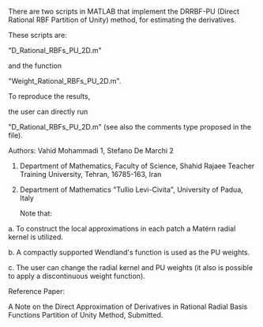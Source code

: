 There are two scripts in MATLAB that implement the DRRBF-PU (Direct Rational RBF Partition of Unity) method, for estimating the derivatives.

These scripts are:

"D_Rational_RBFs_PU_2D.m" 

and the function 

"Weight_Rational_RBFs_PU_2D.m". 

To reproduce the results,

the user can directly run

"D_Rational_RBFs_PU_2D.m" (see also the comments type proposed in the file).

Authors: Vahid Mohammadi 1, Stefano De Marchi 2

1. Department of Mathematics, Faculty of Science, Shahid Rajaee Teacher Training University, Tehran, 16785-163, Iran

2. Department of Mathematics "Tullio Levi-Civita",
   University of Padua, Italy

   
   Note that:
   
a. To construct the local approximations in each patch a Matérn radial kernel is utilized.

b. A compactly supported Wendland's function is used as the PU weights.

c. The user can change the radial kernel and PU weights (it also is possible to apply a discontinuous weight function).

Reference Paper:

A Note on the Direct Approximation of Derivatives in Rational Radial Basis Functions Partition of Unity Method, Submitted.
